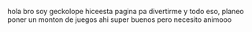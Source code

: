 hola bro soy geckolope hiceesta pagina pa divertirme y todo eso, planeo poner un monton de juegos ahi super buenos pero necesito animooo
